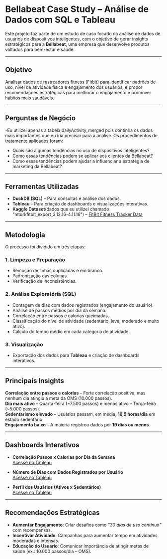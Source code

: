 #  Bellabeat Case Study – Análise de Dados com SQL e Tableau

Este projeto faz parte de um estudo de caso focado na análise de dados de usuários de dispositivos inteligentes, com o objetivo de gerar insights estratégicos para a **Bellabeat**, uma empresa que desenvolve produtos voltados para bem-estar e saúde.

---

##  Objetivo
Analisar dados de rastreadores fitness (Fitbit) para identificar padrões de uso, nível de atividade física e engajamento dos usuários, e propor recomendações estratégicas para melhorar o engajamento e promover hábitos mais saudáveis.

---

##  Perguntas de Negócio
-Eu utilizei apenas a tabela dailyActivity_merged pois continha os dados mais importantes que eu iria precisar para a análise. Os procedimentos de tratamento aplicados foram:
- Quais são algumas tendências no uso de dispositivos inteligentes?
- Como essas tendências podem se aplicar aos clientes da Bellabeat?
- Como essas tendências podem ajudar a influenciar a estratégia de marketing da Bellabeat?

---

##  Ferramentas Utilizadas
- **DuckDB (SQL)** – Para consultas e análise dos dados.
- **Tableau** – Para criação de dashboards e visualizações interativas.
- **Kaggle Dataset**(dados que eu utilizei chamado "mturkfitbit_export_3.12.16-4.11.16") – [FitBit Fitness Tracker Data](https://www.kaggle.com/datasets/arashnic/fitbit)

---

##  Metodologia
O processo foi dividido em três etapas:

### 1. Limpeza e Preparação
- Remoção de linhas duplicadas e em branco.
- Padronização das colunas.
- Verificação de inconsistências.

### 2. Análise Exploratória (SQL)
- Contagem de dias com dados registrados (engajamento do usuário).
- Análise de passos médios por dia da semana.
- Correlação entre passos e calorias queimadas.
- Classificação do nível de atividade (sedentário, leve, moderado e muito ativo).
- Cálculo do tempo médio em cada categoria de atividade.

### 3. Visualização
- Exportação dos dados para **Tableau** e criação de dashboards interativos.

---

##  Principais Insights
 **Correlação entre passos e calorias** – Forte correlação positiva, mas nenhum dia atingiu a meta da OMS (10.000 passos).  
 **Dia mais ativo** – Quarta-feira (~7.500 passos) e menos ativo – Terça-feira (~5.000 passos).  
 **Sedentarismo elevado** – Usuários passam, em média, **16,5 horas/dia** em estado sedentário.  
 **Engajamento baixo** – A maioria registrou dados por **19 dias ou menos**.  

---

##  Dashboards Interativos
- **Correlação Passos x Calorias por Dia da Semana**  
[ Acesse no Tableau](https://public.tableau.com/app/profile/matheus.ferreira7456/viz/RelaoentreMdiadePassoseMdiadeCaloriasQueimadasporDiadaSemana/Planilha2)

- **Número de Dias com Dados Registrados por Usuário**  
[ Acesse no Tableau](https://public.tableau.com/app/profile/matheus.ferreira7456/viz/NmerodeDiascomDadosRegistradosporUsurio/Planilha2)

- **Perfil dos Usuários (Ativos x Sedentários)**  
[ Acesse no Tableau](https://public.tableau.com/app/profile/matheus.ferreira7456/viz/AtivosouSedentriosQualoPerfildoUsurioBellabeat/Planilha2)

---

##  Recomendações Estratégicas
- **Aumentar Engajamento**: Criar desafios como *“30 dias de uso contínuo”* com recompensas.
- **Incentivar Atividade**: Campanhas para aumentar tempo em atividades moderadas e intensas.
- **Educação do Usuário**: Comunicar importância de atingir metas de saúde (ex.: 10.000 passos/dia – OMS).

